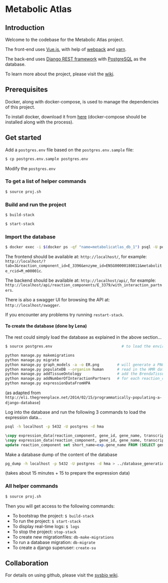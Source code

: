 # Metabolic Atlas

## Introduction

Welcome to the codebase for the Metabolic Atlas project.

The front-end uses [Vue.js](https://vuejs.org), with help of [webpack](https://webpack.js.org) and [yarn](https://yarnpkg.com/en/).

The back-end uses [Django REST framework](http://www.django-rest-framework.org) with [PostgreSQL](https://www.postgresql.org) as the database.

To learn more about the project, please visit the [wiki](https://github.com/SysBioChalmers/hma-prototype/wiki).

## Prerequisites
Docker, along with docker-compose, is used to manage the dependencies of this project.

To install docker, download it from [here](https://www.docker.com/products/docker) (docker-compose should be installed along with the process).


## Get started

Add a `postgres.env` file based on the `postgres.env.sample` file:

```bash
$ cp postgres.env.sample postgres.env
```

Modify the `postgres.env`

### To get a list of helper commands

```bash
$ source proj.sh
```

### Build and run the project

```bash
$ build-stack
```

```bash
$ start-stack
```

### Import the database

```bash
$ docker exec -i $(docker ps -qf "name=metabolicatlas_db_1") psql -U postgres hma < PATH_TO_DB_FILE
```

The frontend should be available at: `http://localhost/`, for example: `http://localhost/?tab=3&reaction_component_id=E_3396&enzyme_id=ENSG00000180011&metabolite_rcid=M_m00001c`.

 The backend should be available at: `http://localhost/api/`, for example: `http://localhost/api/reaction_components/E_3379/with_interaction_partners`.

There is also a swagger UI for browsing the API at: `http://localhost/swagger`.

If you encounter any problems try running `restart-stack`.

#### To create the database (done by Lena)

The rest could simply load the database as explained in the above section...

```bash
$ source postgres.env                               # to load the environment variables

python manage.py makemigrations
python manage.py migrate
python manage.py graph_models -a -o ER.png        # will generate a PNG overview of your tables
python manage.py populateDB --organism human      # read in the HMR database, and all associated annotations
python manage.py addTissueOntology                # add the BrendaTissueOntology, this is model independent and should only be added once...
python manage.py addNumberOfInteractionPartners   # for each reaction_component calculate the number of interaction partners...
python manage.py expressionDataFromHPA
```
(as adapted from `http://eli.thegreenplace.net/2014/02/15/programmatically-populating-a-django-database`)

Log into the database and run the following 3 commands to load the expression data...
```bash
psql -h localhost -p 5432 -U postgres -d hma
```
```sql
\copy expression_data(reaction_component, gene_id, gene_name, transcript_id, tissue, cell_type, bto_id, level, expression_type, reliability, source) from '/Users/halena/Documents/Sys2Bio/hma-prototype/database_generation/data/load_antibody_from_HPA_0.csv' csv delimiter ',' quote '"';
\copy expression_data(reaction_component, gene_id, gene_name, transcript_id, tissue, cell_type, bto_id, level, expression_type, reliability, source) from '/Users/halena/Documents/Sys2Bio/hma-prototype/database_generation/data/load_rnaseq_from_HPA_0.csv' delimiter ',';
update reaction_component set short_name=exp.gene_name FROM (SELECT gene_id, gene_name FROM expression_data) AS exp WHERE exp.gene_id = long_name AND short_name is null;  # see if we can add any more protein symbols using the HPA data...
```

Make a database dump of the content of the database
```bash
pg_dump -h localhost -p 5432 -U postgres -d hma > ../database_generation/hma_v3.db
```

(takes about 15 minutes + 15 to prepare the expression data)


### All helper commands

```bash
$ source proj.sh
```

Then you will get access to the following commands:

* To bootstrap the project: `$ build-stack`
* To run the project: `$ start-stack`
* To display real-time logs: `$ logs`
* To stop the project: `stop-stack`
* To create new migrationfiles: `db-make-migrations`
* To run a database migration: `db-migrate`
* To create a django superuser: `create-su`


## Collaboration
For details on using github, please visit the [sysbio wiki](http://wiki.sysbio.chalmers.se/mediawiki/index.php/Development_guidelines#Github).
